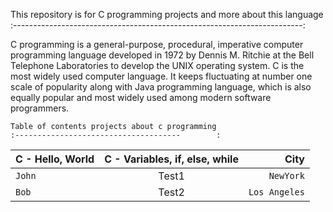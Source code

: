 This repository is for C programming projects and more about this language 
:------------------------------------------------------------------------:

C programming is a general-purpose, procedural, imperative computer programming language developed in 1972 by Dennis M. Ritchie at the Bell Telephone Laboratories to develop the UNIX operating system. 
C is the most widely used computer language. It keeps fluctuating at number one scale of popularity along with Java programming language, which is also equally popular and most widely used among modern software programmers.


    Table of contents projects about c programming
    :-------------------------------------        :
    
   |C - Hello, World     | C - Variables, if, else, while      | City  |
| :------------ |   :---:       | --------: |
| `John`        | Test1         | `NewYork`   |
| `Bob`         | Test2         | `Los Angeles`   | 
